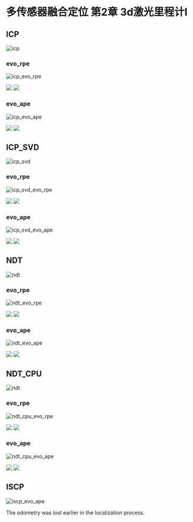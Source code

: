# 多传感器融合定位 第2章 3d激光里程计I

## ICP

![icp](https://github.com/kangqi-ni/sensor_fusion_for_localization_learning/blob/master/assignments/02-lidar-odometry-basic/docs/ICP.png)

### evo_rpe 

![icp_evo_rpe](https://github.com/kangqi-ni/sensor_fusion_for_localization_learning/blob/master/assignments/02-lidar-odometry-basic/docs/icp_rpe.png)

<img src="https://github.com/kangqi-ni/sensor_fusion_for_localization_learning/blob/master/assignments/02-lidar-odometry-basic/docs/icp_rpe_raw.png">

<img src="https://github.com/kangqi-ni/sensor_fusion_for_localization_learning/blob/master/assignments/02-lidar-odometry-basic/docs/icp_rpe_map.png">

### evo_ape
![icp_evo_ape](https://github.com/kangqi-ni/sensor_fusion_for_localization_learning/blob/master/assignments/02-lidar-odometry-basic/docs/icp_ape.png)

<img src="https://github.com/kangqi-ni/sensor_fusion_for_localization_learning/blob/master/assignments/02-lidar-odometry-basic/docs/icp_ape_raw.png">

<img src="https://github.com/kangqi-ni/sensor_fusion_for_localization_learning/blob/master/assignments/02-lidar-odometry-basic/docs/icp_ape_map.png">

## ICP_SVD

![icp_svd](https://github.com/kangqi-ni/sensor_fusion_for_localization_learning/blob/master/assignments/02-lidar-odometry-basic/docs/ICP_SVD.png)

### evo_rpe 

![icp_svd_evo_rpe](https://github.com/kangqi-ni/sensor_fusion_for_localization_learning/blob/master/assignments/02-lidar-odometry-basic/docs/icp_svd_rpe.png)

<img src="https://github.com/kangqi-ni/sensor_fusion_for_localization_learning/blob/master/assignments/02-lidar-odometry-basic/docs/icp_svd_rpe_raw.png">

<img src="https://github.com/kangqi-ni/sensor_fusion_for_localization_learning/blob/master/assignments/02-lidar-odometry-basic/docs/icp_svd_rpe_map.png">

### evo_ape
![icp_svd_evo_ape](https://github.com/kangqi-ni/sensor_fusion_for_localization_learning/blob/master/assignments/02-lidar-odometry-basic/docs/icp_svd_ape.png)

<img src="https://github.com/kangqi-ni/sensor_fusion_for_localization_learning/blob/master/assignments/02-lidar-odometry-basic/docs/icp_svd_ape_raw.png">

<img src="https://github.com/kangqi-ni/sensor_fusion_for_localization_learning/blob/master/assignments/02-lidar-odometry-basic/docs/icp_svd_ape_map.png">

## NDT

![ndt](https://github.com/kangqi-ni/sensor_fusion_for_localization_learning/blob/master/assignments/02-lidar-odometry-basic/docs/NDT.png)

### evo_rpe 

![ndt_evo_rpe](https://github.com/kangqi-ni/sensor_fusion_for_localization_learning/blob/master/assignments/02-lidar-odometry-basic/docs/ndt_rpe.png)

<img src="https://github.com/kangqi-ni/sensor_fusion_for_localization_learning/blob/master/assignments/02-lidar-odometry-basic/docs/ndt_rpe_raw.png">

<img src="https://github.com/kangqi-ni/sensor_fusion_for_localization_learning/blob/master/assignments/02-lidar-odometry-basic/docs/ndt_rpe_map.png">

### evo_ape

![ndt_evo_ape](https://github.com/kangqi-ni/sensor_fusion_for_localization_learning/blob/master/assignments/02-lidar-odometry-basic/docs/ndt_ape.png)

<img src="https://github.com/kangqi-ni/sensor_fusion_for_localization_learning/blob/master/assignments/02-lidar-odometry-basic/docs/ndt_ape_raw.png">

<img src="https://github.com/kangqi-ni/sensor_fusion_for_localization_learning/blob/master/assignments/02-lidar-odometry-basic/docs/ndt_ape_map.png">

## NDT_CPU

![ndt](https://github.com/kangqi-ni/sensor_fusion_for_localization_learning/blob/master/assignments/02-lidar-odometry-basic/docs/NDT_CPU.png)

### evo_rpe 

![ndt_cpu_evo_rpe](https://github.com/kangqi-ni/sensor_fusion_for_localization_learning/blob/master/assignments/02-lidar-odometry-basic/docs/ndt_cpu_rpe.png)

<img src="https://github.com/kangqi-ni/sensor_fusion_for_localization_learning/blob/master/assignments/02-lidar-odometry-basic/docs/ndt_cpu_rpe_raw.png">

<img src="https://github.com/kangqi-ni/sensor_fusion_for_localization_learning/blob/master/assignments/02-lidar-odometry-basic/docs/ndt_cpu_rpe_map.png">

### evo_ape

![ndt_cpu_evo_ape](https://github.com/kangqi-ni/sensor_fusion_for_localization_learning/blob/master/assignments/02-lidar-odometry-basic/docs/ndt_cpu_ape.png)

<img src="https://github.com/kangqi-ni/sensor_fusion_for_localization_learning/blob/master/assignments/02-lidar-odometry-basic/docs/ndt_cpu_ape_raw.png">

<img src="https://github.com/kangqi-ni/sensor_fusion_for_localization_learning/blob/master/assignments/02-lidar-odometry-basic/docs/ndt_cpu_ape_map.png">

## ISCP

![iscp_evo_ape](https://github.com/kangqi-ni/sensor_fusion_for_localization_learning/blob/master/assignments/02-lidar-odometry-basic/docs/SICP.png)

The odometry was lost earlier in the localization process.


